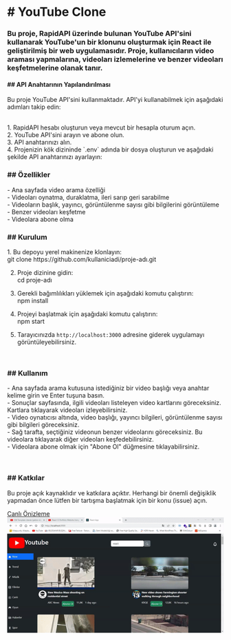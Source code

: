<h1># YouTube Clone</h1>

<h3>Bu proje, RapidAPI üzerinde bulunan YouTube API'sini kullanarak YouTube'un bir klonunu oluşturmak için React ile geliştirilmiş bir web uygulamasıdır. Proje, kullanıcıların video araması yapmalarına, videoları izlemelerine ve benzer videoları keşfetmelerine olanak tanır.</h3>

<h4>## API Anahtarının Yapılandırılması</h4>

<p> Bu proje YouTube API'sini kullanmaktadır. API'yi kullanabilmek için aşağıdaki adımları takip edin:</p>
<p></br>
1. RapidAPI hesabı oluşturun veya mevcut bir hesapla oturum açın.</br>
2. YouTube API'sini arayın ve abone olun.</br>
3. API anahtarınızı alın.</br>
4. Projenizin kök dizininde `.env` adında bir dosya oluşturun ve aşağıdaki şekilde API anahtarınızı ayarlayın:</br>

</p>

<h3>## Özellikler</h3>
<p>
- Ana sayfada video arama özelliği</br>
- Videoları oynatma, duraklatma, ileri sarıp geri sarabilme</br>
- Videoların başlık, yayıncı, görüntülenme sayısı gibi bilgilerini görüntüleme</br>
- Benzer videoları keşfetme</br>
- Videolara abone olma</br></p>

<h3>## Kurulum</h3>
<p>
1. Bu depoyu yerel makinenize klonlayın:</br>
   git clone https://github.com/kullaniciadi/proje-adı.git</br>

2. Proje dizinine gidin:</br>
   cd proje-adı</br>

3. Gerekli bağımlılıkları yüklemek için aşağıdaki komutu çalıştırın:</br>
   npm install</br>

4. Projeyi başlatmak için aşağıdaki komutu çalıştırın:</br>
   npm start</br>

5. Tarayıcınızda `http://localhost:3000` adresine giderek uygulamayı görüntüleyebilirsiniz.</p></br>

<h3>## Kullanım</h3>
<p>
- Ana sayfada arama kutusuna istediğiniz bir video başlığı veya anahtar kelime girin ve Enter tuşuna basın.</br>
- Sonuçlar sayfasında, ilgili videoları listeleyen video kartlarını göreceksiniz. Kartlara tıklayarak videoları izleyebilirsiniz.</br>
- Video oynatıcısı altında, video başlığı, yayıncı bilgileri, görüntülenme sayısı gibi bilgileri göreceksiniz.</br>
- Sağ tarafta, seçtiğiniz videonun benzer videolarını göreceksiniz. Bu videolara tıklayarak diğer videoları keşfedebilirsiniz.</br>
- Videolara abone olmak için "Abone Ol" düğmesine tıklayabilirsiniz.
</p></br>
<h3>## Katkılar</h3>
<p>
Bu proje açık kaynaklıdır ve katkılara açıktır. Herhangi bir önemli değişiklik yapmadan önce lütfen bir tartışma başlatmak için bir konu (issue) açın.</p>

<a href="">Canlı Önizleme</a>
<img src="/src/assets/screen.gif" alt="">
